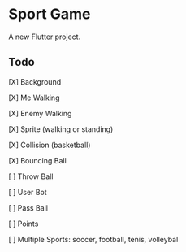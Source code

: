 # Sport Game

A new Flutter project.

## Todo
[X] Background

[X] Me Walking

[X] Enemy Walking

[X] Sprite (walking or standing)

[X] Collision (basketball)

[X] Bouncing Ball

[ ] Throw Ball

[ ] User Bot

[ ] Pass Ball

[ ] Points

[ ] Multiple Sports: soccer, football, tenis, volleybal
